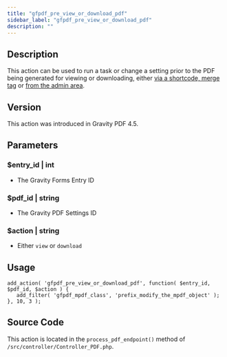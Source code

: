 ```yaml
---
title: "gfpdf_pre_view_or_download_pdf"
sidebar_label: "gfpdf_pre_view_or_download_pdf"
description: ""
---
```




## Description 

This action can be used to run a task or change a setting prior to the PDF being generated for viewing or downloading, either [via a shortcode, merge tag](user-shortcodes.md) or [from the admin area](user-viewing-pdfs.md).

## Version 

This action was introduced in Gravity PDF 4.5.

## Parameters 

### $entry_id | int
*  The Gravity Forms Entry ID 

### $pdf_id | string
*  The Gravity PDF Settings ID

### $action | string
*  Either `view` or `download`

## Usage 

```.language-php
add_action( 'gfpdf_pre_view_or_download_pdf', function( $entry_id, $pdf_id, $action ) {
   add_filter( 'gfpdf_mpdf_class', 'prefix_modify_the_mpdf_object' );
}, 10, 3 );
```

## Source Code 

This action is located in the `process_pdf_endpoint()` method of `/src/controller/Controller_PDF.php`.